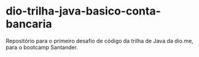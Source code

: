# dio-trilha-java-basico-conta-bancaria
Repositório para o primeiro desafio de código da trilha de Java da dio.me, para o bootcamp Santander.
